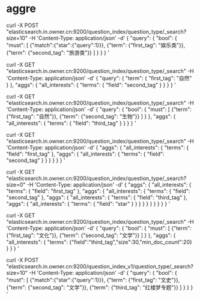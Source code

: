 
# aggre

curl -X POST "elasticsearch.in.owner.cn:9200/question_index/question_type/_search?size=10" -H 'Content-Type: application/json' -d'
{
  "query": {
    "bool": {
		"must": [
			{"match":{"star":{"query":1}}},
			{"term": {"first_tag": "娱乐类"}},
			{"term": {"second_tag": "旅游类"}}
		]
      }
    }
}
'


curl -X GET "elasticsearch.in.owner.cn:9200/question_index/question_type/_search" -H 'Content-Type: application/json' -d'
{
  "query": {
		"term": {
			"first_tag": "自然"
		}
	},
  "aggs": {
    "all_interests": {
      "terms": { "field": "second_tag" }
    }
  }
}
'


curl -X GET "elasticsearch.in.owner.cn:9200/question_index/question_type/_search" -H 'Content-Type: application/json' -d'
{
  "query": {
	 "bool": {
		"must": [
			{"term": {"first_tag": "自然"}},
			{"term": {"second_tag": "生物"}}
		]
      }
	},
  "aggs": {
    "all_interests": {
      "terms": { "field": "third_tag" }
    }
  }
}
'


curl -X GET "elasticsearch.in.owner.cn:9200/question_index/question_type/_search" -H 'Content-Type: application/json' -d'
{
  "aggs": {
    "all_interests": {
      "terms": { "field": "first_tag" },
	  "aggs": {
		"all_interests": {
			"terms": { "field": "second_tag" }
		}
	  }
    }
  }
}
'


curl -X GET "elasticsearch.in.owner.cn:9200/question_index/question_type/_search?size=0" -H 'Content-Type: application/json' -d'
{
  "aggs": {
    "all_interests": {
      "terms": { "field": "first_tag" },
	  "aggs": {
		"all_interests": {
			"terms": { "field": "second_tag" },
			"aggs": {
				"all_interests": {
					"terms": { "field": "third_tag" },
					"aggs": {
						"all_interests": {
							"terms": { "field": "star" }
						}
					}
				}
			}
		}
	  }
    }
  }
}
'


curl -X GET "elasticsearch.in.owner.cn:9200/question_index/question_type/_search" -H 'Content-Type: application/json' -d'
{
  "query": {
	 "bool": {
		"must": [
			{"term": {"first_tag": "文化"}},
			{"term": {"second_tag": "文学"}}
		]
      }
	},
  "aggs": {
    "all_interests": {
      "terms": {"field":"third_tag","size":30,"min_doc_count":20}
    }
  }
}
'


curl -X POST "elasticsearch.in.owner.cn:9200/question_index_v1/question_type/_search?size=10" -H 'Content-Type: application/json' -d'
{
  "query": {
    "bool": {
		"must": [
			{"match":{"star":{"query":1}}},
			{"term": {"first_tag": "文史"}},
			{"term": {"second_tag": "文学"}},
			{"term": {"third_tag": "红楼梦专题"}}
		]
      }
    }
}
'